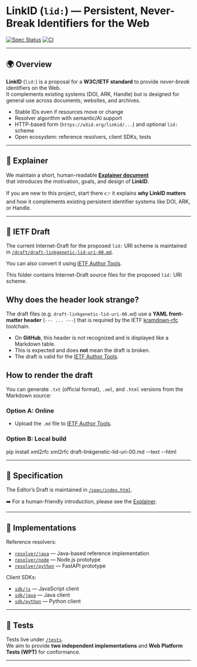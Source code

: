 # LinkID (`lid:`) — Persistent, Never-Break Identifiers for the Web

[![Spec Status](https://img.shields.io/badge/status-Community%20Draft-blue)](https://linkgenetic.github.io/lid/spec/)
[![CI](https://github.com/Link-Genetic-GmbH/lid/actions/workflows/build.yml/badge.svg)](https://github.com/Link-Genetic-GmbH/lid/actions)

---

## 🌍 Overview

**LinkID** (`lid:`) is a proposal for a **W3C/IETF standard** to provide *never-break* identifiers on the Web.  
It complements existing systems (DOI, ARK, Handle) but is designed for general use across documents, websites, and archives.

- Stable IDs even if resources move or change
- Resolver algorithm with semantic/AI support
- HTTP-based form (`https://w3id.org/linkid/...`) and optional `lid:` scheme
- Open ecosystem: reference resolvers, client SDKs, tests

---

## 📖 Explainer

We maintain a short, human-readable **[Explainer document](docs/explainer.md)**  
that introduces the motivation, goals, and design of **LinkID**.  

If you are new to this project, start there 👉 it explains **why LinkID matters**  
and how it complements existing persistent identifier systems like DOI, ARK, or Handle.

---


## 📄 IETF Draft

The current Internet-Draft for the proposed `lid:` URI scheme is
maintained in [`/draft/draft-linkgenetic-lid-uri-00.md`](draft/draft-linkgenetic-lid-uri-00.md).

You can also convert it using [IETF Author Tools](https://author-tools.ietf.org/).

This folder contains Internet-Draft source files for the proposed
`lid:` URI scheme.

## Why does the header look strange?

The draft files (e.g. `draft-linkgenetic-lid-uri-00.md`) use a
**YAML front-matter header** (`--- ... ---`) that is required by the
IETF [kramdown-rfc](https://github.com/cabo/kramdown-rfc) toolchain.

- On **GitHub**, this header is not recognized and is displayed like a
  Markdown table.
- This is expected and does **not** mean the draft is broken.
- The draft is valid for the [IETF Author Tools](https://author-tools.ietf.org/).

## How to render the draft

You can generate `.txt` (official format), `.xml`, and `.html` versions
from the Markdown source:

### Option A: Online
- Upload the `.md` file to [IETF Author Tools](https://author-tools.ietf.org/).

### Option B: Local build

pip install xml2rfc
xml2rfc draft-linkgenetic-lid-uri-00.md --text --html

---


## 📖 Specification

The Editor’s Draft is maintained in [`/spec/index.html`](spec/index.html).

➡️ For a human-friendly introduction, please see the [Explainer](docs/explainer.md).


---

## 🚀 Implementations

Reference resolvers:
- [`resolver/java`](resolver/java) — Java-based reference implementation
- [`resolver/node`](resolver/node) — Node.js prototype
- [`resolver/python`](resolver/python) — FastAPI prototype

Client SDKs:
- [`sdk/js`](sdk/js) — JavaScript client
- [`sdk/java`](sdk/java) — Java client
- [`sdk/python`](sdk/python) — Python client

---

## 🧪 Tests

Tests live under [`/tests`](tests/).  
We aim to provide **two independent implementations** and **Web Platform Tests (WPT)** for conformance.

---

